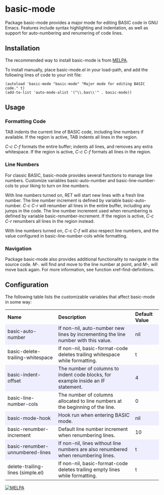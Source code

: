 # basic-mode

Package basic-mode provides a major mode for editing BASIC code in GNU Emacs.
Features include syntax highlighting and indentation, as well as support for
auto-numbering and renumering of code lines.


## Installation

The recommended way to install basic-mode is from [MELPA](https://melpa.org).

To install manually, place basic-mode.el in your load-path, and add the
following lines of code to your init file:

```elisp
(autoload 'basic-mode "basic-mode" "Major mode for editing BASIC code." t)
(add-to-list 'auto-mode-alist '("\\.bas\\'" . basic-mode))
```


## Usage


### Formatting Code

TAB indents the current line of BASIC code, including line numbers if available.
If the region is active, TAB indents all lines in the region.

_C-c C-f_ formats the entire buffer; indents all lines, and removes any extra
whitespace. If the region is active, _C-c C-f_ formats all lines in the region.


### Line Numbers

For classic BASIC, basic-mode provides several functions to manage line numbers.
Customize variables basic-auto-number and basic-line-number-cols to your liking
to turn on line numbers.

With line numbers turned on, RET will start new lines with a fresh line number.
The line number increment is defined by variable basic-auto-number. _C-c C-r_
will renumber all lines in the entire buffer, including any jumps in the code.
The line number increment used when renumbering is defined by variable
basic-renumber-increment. If the region is active, _C-c C-r_ renumbers all lines
in the region instead.

With line numbers turned on, _C-c C-f_ will also respect line numbers, and the
value configured in basic-line-number-cols while formatting.


### Navigation

Package basic-mode also provides additional functionality to navigate in the
source code. _M-._ will find and move to the line number at point, and _M-,_
will move back again. For more information, see function xref-find-definitions.


## Configuration

The following table lists the customizable variables that affect basic-mode
in some way:

<table>
  <tr>
    <th align="left">Name</th>
    <th align="left">Description</th>
    <th align="left">Default Value</th>
  </tr>
  <tr bgcolor="#EEEEFF">
    <td>basic-auto-number</td>
    <td>If non-nil, auto-number new lines by incrementing the line number with this value.</td>
    <td>nil</td>
  </tr>
  <tr>
    <td>basic-delete-trailing-whitespace</td>
    <td>If non-nil, basic-format-code deletes trailing whitespace while formatting.</td>
    <td>t</td>
  </tr>
  <tr bgcolor="#EEEEFF">
    <td>basic-indent-offset</td>
    <td>The number of columns to indent code blocks, for example inside an IF statement.</td>
    <td>4</td>
  </tr>
  <tr>
    <td>basic-line-number-cols</td>
    <td>The number of columns allocated to line numbers at the beginning of the line.</td>
    <td>0</td>
  </tr>
  <tr bgcolor="#EEEEFF">
    <td>basic-mode-hook</td>
    <td>Hook run when entering BASIC mode.</td>
    <td>nil</td>
  </tr>
  <tr>
    <td>basic-renumber-increment</td>
    <td>Default line number increment when renumbering lines.</td>
    <td>10</td>
  </tr>
  <tr bgcolor="#EEEEFF">
    <td>basic-renumber-unnumbered-lines</td>
    <td>If non-nil, lines without line numbers are also renumbered when renumbering lines.</td>
    <td>t</td>
  </tr>
  <tr>
    <td>delete-trailing-lines (simple.el)</td>
    <td>If non-nil, basic-format-code deletes trailing empty lines while formatting.</td>
    <td>t</td>
  </tr>
</table>

[![MELPA](https://melpa.org/packages/basic-mode-badge.svg)](https://melpa.org/#/basic-mode)
